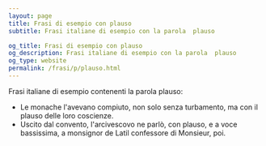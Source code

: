 ```yaml
---
layout: page
title: Frasi di esempio con plauso 
subtitle: Frasi italiane di esempio con la parola  plauso

og_title: Frasi di esempio con plauso 
og_description: Frasi italiane di esempio con la parola  plauso
og_type: website
permalink: /frasi/p/plauso.html
---
```


Frasi italiane di esempio contenenti la parola plauso:


- Le monache l'avevano compiuto, non solo senza turbamento, ma con il plauso delle loro coscienze.
- Uscito dal convento, l'arcivescovo ne parlò, con plauso, e a voce bassissima, a monsignor de Latil confessore di Monsieur, poi.
